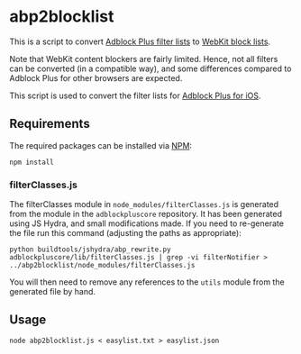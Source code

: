 # abp2blocklist

This is a script to convert [Adblock Plus filter lists](https://adblockplus.org/filters)
to [WebKit block lists](https://www.webkit.org/blog/3476/content-blockers-first-look/).

Note that WebKit content blockers are fairly limited. Hence, not all filters
can be converted (in a compatible way), and some differences compared to Adblock
Plus for other browsers are expected.

This script is used to convert the filter lists for
[Adblock Plus for iOS](https://adblockplus.org/releases/adblock-plus-10-for-ios-released).

## Requirements

The required packages can be installed via [NPM](https://npmjs.org):

```
npm install
```

### filterClasses.js

The filterClasses module in `node_modules/filterClasses.js` is generated from
the module in the `adblockpluscore` repository. It has been generated using
JS Hydra, and small modifications made. If you need to re-generate the file run
this command (adjusting the paths as appropriate):

```
python buildtools/jshydra/abp_rewrite.py adblockpluscore/lib/filterClasses.js | grep -vi filterNotifier > ../abp2blocklist/node_modules/filterClasses.js
```
You will then need to remove any references to the `utils` module from the
generated file by hand.


## Usage

```
node abp2blocklist.js < easylist.txt > easylist.json
```
